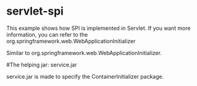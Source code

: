 # servlet-spi
This example shows how SPI is implemented in Servlet. If you want more information, you can refer to the org.springframework.web.WebApplicationInitializer

Similar to org.springframework.web.WebApplicationInitializer.

#The helping jar: service.jar

service.jar is made to specify the ContainerInitializer package.
